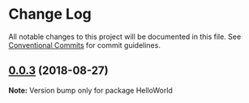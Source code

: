 # Change Log

All notable changes to this project will be documented in this file.
See [Conventional Commits](https://conventionalcommits.org) for commit guidelines.

<a name="0.0.3"></a>
## [0.0.3](https://github.com/longseespace/react-qml/compare/HelloWorld@0.0.2...HelloWorld@0.0.3) (2018-08-27)




**Note:** Version bump only for package HelloWorld
